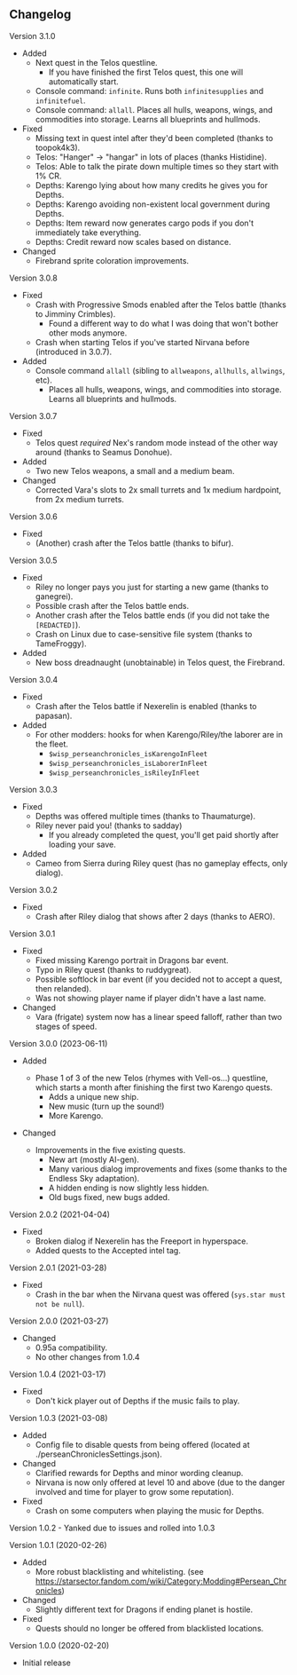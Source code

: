 ## Changelog

Version 3.1.0
- Added
    - Next quest in the Telos questline.
        - If you have finished the first Telos quest, this one will automatically start.
    - Console command: `infinite`. Runs both `infinitesupplies` and `infinitefuel`.
    - Console command: `allall`. Places all hulls, weapons, wings, and commodities into storage. Learns all blueprints and hullmods.
- Fixed
  - Missing text in quest intel after they'd been completed (thanks to toopok4k3).
  - Telos: "Hanger" -> "hangar" in lots of places (thanks Histidine).
  - Telos: Able to talk the pirate down multiple times so they start with 1% CR.
  - Depths: Karengo lying about how many credits he gives you for Depths.
  - Depths: Karengo avoiding non-existent local government during Depths.
  - Depths: Item reward now generates cargo pods if you don't immediately take everything.
  - Depths: Credit reward now scales based on distance.
- Changed
  - Firebrand sprite coloration improvements.

Version 3.0.8
- Fixed
  - Crash with Progressive Smods enabled after the Telos battle (thanks to Jimminy Crimbles). 
    - Found a different way to do what I was doing that won't bother other mods anymore. 
  - Crash when starting Telos if you've started Nirvana before (introduced in 3.0.7).
- Added
  - Console command `allall` (sibling to `allweapons`, `allhulls`, `allwings`, etc).
    - Places all hulls, weapons, wings, and commodities into storage. Learns all blueprints and hullmods.

Version 3.0.7
- Fixed
  - Telos quest _required_ Nex's random mode instead of the other way around (thanks to Seamus Donohue).
- Added
  - Two new Telos weapons, a small and a medium beam.
- Changed
  - Corrected Vara's slots to 2x small turrets and 1x medium hardpoint, from 2x medium turrets.

Version 3.0.6
- Fixed
  - (Another) crash after the Telos battle (thanks to bifur).

Version 3.0.5
- Fixed
    - Riley no longer pays you just for starting a new game (thanks to ganegrei).
    - Possible crash after the Telos battle ends.
    - Another crash after the Telos battle ends (if you did not take the `[REDACTED]`).
    - Crash on Linux due to case-sensitive file system (thanks to TameFroggy).
- Added
    - New boss dreadnaught (unobtainable) in Telos quest, the Firebrand.

Version 3.0.4
- Fixed
    - Crash after the Telos battle if Nexerelin is enabled (thanks to papasan).
- Added
    - For other modders: hooks for when Karengo/Riley/the laborer are in the fleet.
        - `$wisp_perseanchronicles_isKarengoInFleet`
        - `$wisp_perseanchronicles_isLaborerInFleet`
        - `$wisp_perseanchronicles_isRileyInFleet`

Version 3.0.3
- Fixed
    - Depths was offered multiple times (thanks to Thaumaturge).
    - Riley never paid you! (thanks to sadday)
        - If you already completed the quest, you'll get paid shortly after loading your save.
- Added
    - Cameo from Sierra during Riley quest (has no gameplay effects, only dialog).

Version 3.0.2
- Fixed
    - Crash after Riley dialog that shows after 2 days (thanks to AERO).

Version 3.0.1
- Fixed
    - Fixed missing Karengo portrait in Dragons bar event.
    - Typo in Riley quest (thanks to ruddygreat).
    - Possible softlock in bar event (if you decided not to accept a quest, then relanded).
    - Was not showing player name if player didn't have a last name.
- Changed
    - Vara (frigate) system now has a linear speed falloff, rather than two stages of speed. 

Version 3.0.0 (2023-06-11)
- Added
    - Phase 1 of 3 of the new Telos (rhymes with Vell-os...) questline, which starts a month after finishing the first two Karengo quests.
        - Adds a unique new ship.
        - New music (turn up the sound!)
        - More Karengo.

- Changed
    - Improvements in the five existing quests.
        - New art (mostly AI-gen).
        - Many various dialog improvements and fixes (some thanks to the Endless Sky adaptation).
        - A hidden ending is now slightly less hidden.
        - Old bugs fixed, new bugs added.

Version 2.0.2 (2021-04-04)
- Fixed
    - Broken dialog if Nexerelin has the Freeport in hyperspace.
    - Added quests to the Accepted intel tag.

Version 2.0.1 (2021-03-28)
- Fixed
    - Crash in the bar when the Nirvana quest was offered (`sys.star must not be null`).

Version 2.0.0 (2021-03-27)
- Changed
    - 0.95a compatibility.
    - No other changes from 1.0.4

Version 1.0.4 (2021-03-17)
- Fixed
    - Don't kick player out of Depths if the music fails to play.

Version 1.0.3 (2021-03-08)
- Added
    - Config file to disable quests from being offered (located at ./perseanChroniclesSettings.json).
- Changed
    - Clarified rewards for Depths and minor wording cleanup.
    - Nirvana is now only offered at level 10 and above (due to the danger involved and time for player to grow some reputation).
- Fixed
    - Crash on some computers when playing the music for Depths.

Version 1.0.2
    - Yanked due to issues and rolled into 1.0.3

Version 1.0.1 (2020-02-26)
- Added 
    - More robust blacklisting and whitelisting. (see https://starsector.fandom.com/wiki/Category:Modding#Persean_Chronicles)
- Changed
    - Slightly different text for Dragons if ending planet is hostile.
- Fixed
    - Quests should no longer be offered from blacklisted locations. 

Version 1.0.0 (2020-02-20)
- Initial release